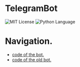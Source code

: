 # TelegramBot
<img src="https://img.shields.io/github/license/DimaPermyakov/IU5?color=brightgreen" alt="MIT License"> <img src="https://img.shields.io/badge/language-Python-green.svg" alt="Python Language">

# Navigation.
- [code of the bot.](https://github.com/mightyK1ngRichard/TelegramBot/blob/main/code.py)
- [code of the old bot.](https://github.com/mightyK1ngRichard/TelegramBot/blob/main/old_bot.py)
